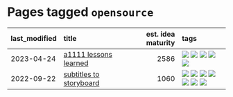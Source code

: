 # Pages tagged `opensource`

|last_modified|title|est. idea maturity|tags
|:---|:---|---:|:---|
|2023-04-24|[a1111 lessons learned](../a1111_lessons_learned.md)|2586|[![](https://img.shields.io/badge/tag-experimental-869bd0)](../tags/experimental.md) [![](https://img.shields.io/badge/tag-opensource-b4243e)](../tags/opensource.md) [![](https://img.shields.io/badge/tag-stability-82d6e)](../tags/stability.md) [![](https://img.shields.io/badge/tag-tooling-35b163)](../tags/tooling.md) [![](https://img.shields.io/badge/tag-ux-90446b)](../tags/ux.md)|
|2022-09-22|[subtitles to storyboard](../subtitles-to-storyboard.md)|1060|[![](https://img.shields.io/badge/tag-accessibility-a68128)](../tags/accessibility.md) [![](https://img.shields.io/badge/tag-animation-9c3a4a)](../tags/animation.md) [![](https://img.shields.io/badge/tag-completed-48fb29)](../tags/completed.md) [![](https://img.shields.io/badge/tag-opensource-b4243e)](../tags/opensource.md) [![](https://img.shields.io/badge/tag-prompting-1043a5)](../tags/prompting.md) [![](https://img.shields.io/badge/tag-tooling-35b163)](../tags/tooling.md) [![](https://img.shields.io/badge/tag-wip-53417a)](../tags/wip.md)|